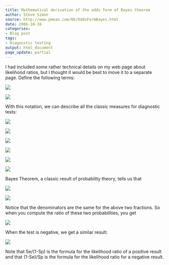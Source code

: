 ```yaml
---
title: Mathematical derivation of the odds form of Bayes theorem
author: Steve Simon
source: http://www.pmean.com/06/OddsFormBayes.html
date: 2006-10-16
categories:
- Blog post
tags:
- Diagnostic testing
output: html_document
page_update: partial
---
```


I had included some rather technical details on my web page about
likelihood ratios, but I thought it would be best to move it to a
separate page. Define the following terms:

![](http://www.pmean.com/new-images/06/OddsFormBayes01.gif)

![](http://www.pmean.com/new-images/06/OddsFormBayes02.gif)

With this notation, we can describe all the classic measures for
diagnostic tests:

![](http://www.pmean.com/new-images/06/OddsFormBayes03.gif)

![](http://www.pmean.com/new-images/06/OddsFormBayes04.gif)

![](http://www.pmean.com/new-images/06/OddsFormBayes05.gif)

![](http://www.pmean.com/new-images/06/OddsFormBayes06.gif)

![](http://www.pmean.com/new-images/06/OddsFormBayes07.gif)

![](http://www.pmean.com/new-images/06/OddsFormBayes08.gif)

Bayes Theorem, a classic result of probability theory, tells us that

![](http://www.pmean.com/new-images/06/OddsFormBayes09.gif)

![](http://www.pmean.com/new-images/06/OddsFormBayes10.gif)

Notice that the denominators are the same for the above two fractions.
So when you compute the ratio of these two probabilities, you get

![](http://www.pmean.com/new-images/06/OddsFormBayes11.gif)

When the test is negative, we get a similar result:

![](http://www.pmean.com/new-images/06/OddsFormBayes12.gif)

Note that Se/(1-Sp) is the formula for the likelihood ratio of a
positive result and that (1-Se)/Sp is the formula for the likelihood
ratio for a negative result.

